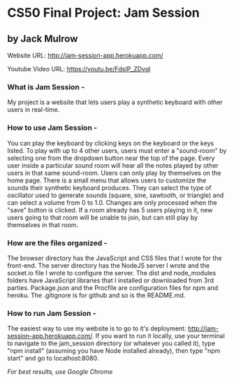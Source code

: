 # CS50 Final Project: Jam Session 
## by Jack Mulrow

Website URL: <a href="http://jam-session-app.herokuapp.com/">http://jam-session-app.herokuapp.com/</a>

Youtube Video URL: <a href="https://youtu.be/FdsIP_ZDvqI">https://youtu.be/FdsIP_ZDvqI</a>

### What is Jam Session -
My project is a website that lets users play a synthetic keyboard with other users in real-time. 

### How to use Jam Session -
You can play the keyboard by clicking keys on the keyboard or the keys listed. To play with up to 4 other users, users must enter a "sound-room" by selecting one from the dropdown button near the top of the page. Every user inside a particular sound room will hear all the notes played by other users in that same sound-room. Users can only play by themselves on the home page. There is a small menu that allows users to customize the sounds their synthetic keyboard produces. They can select the type of oscillator used to generate sounds (square, sine, sawtooth, or triangle) and can select a volume from 0 to 1.0. Changes are only processed when the "save" button is clicked. If a room already has 5 users playing in it, new users going to that room will be unable to join, but can still play by themselves in that room.

### How are the files organized -
The browser directory has the JavaScript and CSS files that I wrote for the front-end. The server directory has the NodeJS server I wrote and the socket.io file I wrote to configure the server. The dist and node_modules folders have JavaScript libraries that I installed or downloaded from 3rd parties. Package.json and the Procfile are configuration files for npm and heroku. The .gitignore is for github and so is the README.md.

### How to run Jam Session -
The easiest way to use my website is to go to it's deployment: http://jam-session-app.herokuapp.com/. If you want to run it locally, use your terminal to navigate to the jam_session directory 
(or whatever you called it), type "npm install" (assuming you have Node installed already), then type "npm start" and go to localhost:8080.


*For best results, use Google Chrome*
